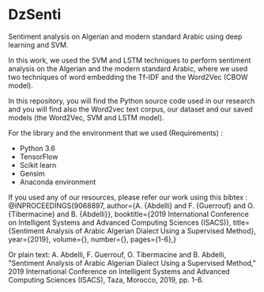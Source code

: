 # DzSenti
Sentiment analysis on Algerian and modern standard Arabic using deep learning and SVM.

In this work, we used the SVM and LSTM techniques to perform sentiment analysis on the Algerian and the modern standard Arabic, where we used two techniques of word embedding the Tf-IDF and the Word2Vec (CBOW model).

In this repository, you will find the Python source code used in our research and you will find also the Word2vec text corpus, our dataset and our saved models (the Word2Vec, SVM and LSTM model).

For the library and the environment that we used (Requirements) :
+ Python 3.6
+ TensorFlow
+ Scikit learn
+ Gensim
+ Anaconda environment



If you used any of our resources, please refer our work using this bibtex :
@INPROCEEDINGS{9068897, author={A. {Abdelli} and F. {Guerrouf} and O. {Tibermacine} and B. {Abdelli}}, booktitle={2019 International Conference on Intelligent Systems and Advanced Computing Sciences (ISACS)}, title={Sentiment Analysis of Arabic Algerian Dialect Using a Supervised Method}, year={2019}, volume={}, number={}, pages={1-6},}

Or plain text:
A. Abdelli, F. Guerrouf, O. Tibermacine and B. Abdelli, "Sentiment Analysis of Arabic Algerian Dialect Using a Supervised Method," 2019 International Conference on Intelligent Systems and Advanced Computing Sciences (ISACS), Taza, Morocco, 2019, pp. 1-6.


